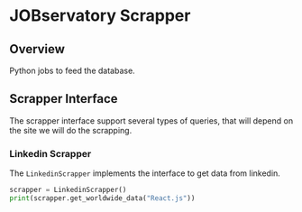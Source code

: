 # JOBservatory Scrapper

## Overview

Python jobs to feed the database.


## Scrapper Interface

The scrapper interface support several types of queries, that will depend on the site we will do the scrapping.


### Linkedin Scrapper

The `LinkedinScrapper` implements the interface to get data from linkedin.

```python
scrapper = LinkedinScrapper()
print(scrapper.get_worldwide_data("React.js"))
```